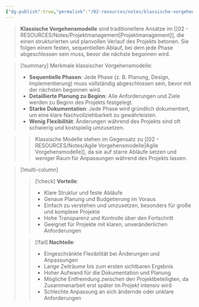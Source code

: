 ```yaml
---
{"dg-publish":true,"permalink":"/02-resources/notes/klassische-vorgehensmodelle/","tags":["projektmanagement/vorgehensmodell/klassisch","GFN/LF04"],"noteIcon":"","updated":"2025-07-12T13:31:41.000+02:00"}
---
```


>**Klassische Vorgehensmodelle** sind traditionellere Ansätze im [[02 - RESOURCES/Notes/Projektmanagement\|Projektmanagement]], die einen strukturierten und planvollen Verlauf des Projekts betonen. Sie folgen einem festen, sequentiellen Ablauf, bei dem jede Phase abgeschlossen sein muss, bevor die nächste begonnen wird.  

>[!summary] Merkmale klassischer Vorgehensmodelle:
>- **Sequentielle Phasen**: Jede Phase (z. B. Planung, Design, Implementierung) muss vollständig abgeschlossen sein, bevor mit der nächsten begonnen wird.
>- **Detaillierte Planung zu Beginn**: Alle Anforderungen und Ziele werden zu Beginn des Projekts festgelegt.
>- **Starke Dokumentation**: Jede Phase wird gründlich dokumentiert, um eine klare Nachvollziehbarkeit zu gewährleisten.
>- **Wenig Flexibilität**: Änderungen während des Projekts sind oft schwierig und kostspielig umzusetzen.

>> Klassische Modelle stehen im Gegensatz zu [[02 - RESOURCES/Notes/Agile Vorgehensmodelle\|Agile Vorgehensmodelle]], da sie auf starre Abläufe setzen und weniger Raum für Anpassungen während des Projekts lassen.

>[!multi-column]
>
> >[!check] **Vorteile**:
> > - Klare Struktur und feste Abläufe
> > - Genaue Planung und Budgetierung im Voraus
> > - Einfach zu verstehen und umzusetzen, besonders für große und komplexe Projekte
> > - Hohe Transparenz und Kontrolle über den Fortschritt
> > - Geeignet für Projekte mit klaren, unveränderlichen Anforderungen
>
>>[!fail] **Nachteile**:
>> - Eingeschränkte Flexibilität bei Änderungen und Anpassungen
>> - Lange Zeiträume bis zum ersten sichtbaren Ergebnis
>> - Hoher Aufwand für die Dokumentation und Planung
>> - Mögliche Entfremdung zwischen den Projektbeteiligten, da Zusammenarbeit erst später im Projekt intensiv wird
>> - Schlechte Anpassung an sich ändernde oder unklare Anforderungen

